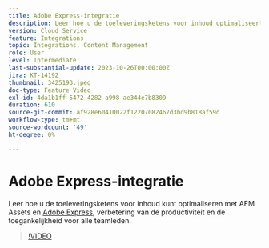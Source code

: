 ```yaml
---
title: Adobe Express-integratie
description: Leer hoe u de toeleveringsketens voor inhoud optimaliseert met AEM Assets en Adobe Express, waardoor de productiviteit en toegankelijkheid voor alle teamleden wordt verbeterd.
version: Cloud Service
feature: Integrations
topic: Integrations, Content Management
role: User
level: Intermediate
last-substantial-update: 2023-10-26T00:00:00Z
jira: KT-14192
thumbnail: 3425193.jpeg
doc-type: Feature Video
exl-id: 4da1b1ff-5472-4282-a998-ae344e7b8309
duration: 610
source-git-commit: af928e60410022f12207082467d3bd9b818af59d
workflow-type: tm+mt
source-wordcount: '49'
ht-degree: 0%

---
```


# Adobe Express-integratie

Leer hoe u de toeleveringsketens voor inhoud kunt optimaliseren met AEM Assets en [Adobe Express](https://www.adobe.com/express/), verbetering van de productiviteit en de toegankelijkheid voor alle teamleden.

>[!VIDEO](https://video.tv.adobe.com/v/3425193/?learn=on)
